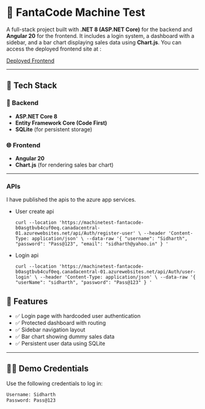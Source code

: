 # 🧪 FantaCode Machine Test

A full-stack project built with **.NET 8 (ASP.NET Core)** for the backend and **Angular 20** for the frontend. It includes a login system, a dashboard with a sidebar, and a bar chart displaying sales data using **Chart.js**.
You can access the deployed frontend site at :

[Deployed Frontend](https://login-app-client.vercel.app/)

---

## 🚀 Tech Stack

### 🔧 Backend
- **ASP.NET Core 8**
- **Entity Framework Core (Code First)**
- **SQLite** (for persistent storage)

### 🌐 Frontend
- **Angular 20**
- **Chart.js** (for rendering sales bar chart)

---

### APIs
I have published the apis to the azure app services.
- User create api

    `curl --location 'https://machinetest-fantacode-b0asgtbvb4cuf0eq.canadacentral-01.azurewebsites.net/api/Auth/register-user' \
--header 'Content-Type: application/json' \
--data-raw '{
  "username": "Sidharth",
  "password": "Pass@123",
  "email": "sidharth@yahoo.in"
}
'`

- Login api
  
    `curl --location 'https://machinetest-fantacode-b0asgtbvb4cuf0eq.canadacentral-01.azurewebsites.net/api/Auth/user-login' \
--header 'Content-Type: application/json' \
--data-raw '{
  "userName": "sidharth",
  "password": "Pass@123"
}
'`

## 🔐 Features

- ✅ Login page with hardcoded user authentication
- ✅ Protected dashboard with routing
- ✅ Sidebar navigation layout
- ✅ Bar chart showing dummy sales data
- ✅ Persistent user data using SQLite

---

## 🧑‍💻 Demo Credentials

Use the following credentials to log in:

```txt
Username: Sidharth  
Password: Pass@123
